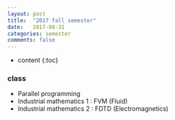 ```yaml
---
layout: post
title:  "2017 fall semester"
date:   2017-08-31
categories: semester
comments: false
---
```


* content
{:toc}

### class
* Parallel programming
* Industrial mathematics 1 : FVM (Fluid)
* Industrial mathematics 2 : FDTD (Electromagnetics)
